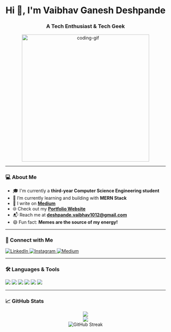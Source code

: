 <h1 align="center">Hi 👋, I'm Vaibhav Ganesh Deshpande</h1>
<h3 align="center">A Tech Enthusiast & Tech Geek</h3>

<div align="center">
  <img src="https://cdn.dribbble.com/users/330915/screenshots/3587000/10_coding_dribbble.gif" width="400" alt="coding-gif"/>
</div>

---

### 💻 About Me

- 🎓 I'm currently a **third-year Computer Science Engineering student**
- 🔭 I’m currently learning and building with **MERN Stack**
- 📝 I write on [**Medium**](https://medium.com/@deshpande.vaibhav1012)
- 🌐 Check out my [**Portfolio Website**](https://deshpandevaibhav10.wixsite.com/my-site-1)
- 📬 Reach me at **deshpande.vaibhav1012@gmail.com**
- 😄 Fun fact: **Memes are the source of my energy!**

---

### 🤝 Connect with Me

<p align="left">
  <a href="https://linkedin.com/in/vaibhav-ganesh-deshpande-40233b258/" target="_blank">
    <img src="https://img.shields.io/badge/LinkedIn-0A66C2?style=for-the-badge&logo=linkedin&logoColor=white" alt="LinkedIn"/>
  </a>
  <a href="https://instagram.com/honestly_vaibhav1012" target="_blank">
    <img src="https://img.shields.io/badge/Instagram-E4405F?style=for-the-badge&logo=instagram&logoColor=white" alt="Instagram"/>
  </a>
  <a href="https://medium.com/@deshpande.vaibhav1012" target="_blank">
    <img src="https://img.shields.io/badge/Medium-12100E?style=for-the-badge&logo=medium&logoColor=white" alt="Medium"/>
  </a>
</p>

---

### 🛠️ Languages & Tools

<p align="left">
  <img src="https://img.shields.io/badge/Linux-FCC624?style=for-the-badge&logo=linux&logoColor=black"/>
  <img src="https://img.shields.io/badge/Git-F05032?style=for-the-badge&logo=git&logoColor=white"/>
  <img src="https://img.shields.io/badge/Node.js-339933?style=for-the-badge&logo=nodedotjs&logoColor=white"/>
  <img src="https://img.shields.io/badge/Express.js-000000?style=for-the-badge&logo=express&logoColor=white"/>
  <img src="https://img.shields.io/badge/React-20232A?style=for-the-badge&logo=react&logoColor=61DAFB"/>
  <img src="https://img.shields.io/badge/MongoDB-47A248?style=for-the-badge&logo=mongodb&logoColor=white"/>
</p>

---

### 📈 GitHub Stats

<p align="center">
  <img src="https://github-readme-stats.vercel.app/api?username=vaibhavgdeshpande&show_icons=true&theme=radical&hide_border=false&include_all_commits=true&count_private=true" />
  <br/>
  <img src="https://github-readme-stats.vercel.app/api/top-langs/?username=vaibhavgdeshpande&layout=compact&theme=radical&hide_border=false" />
  <br/>
  <img src="https://github-readme-streak-stats.demolab.com/?user=vaibhavgdeshpande&theme=radical&hide_border=false" alt="GitHub Streak"/>
</p>
